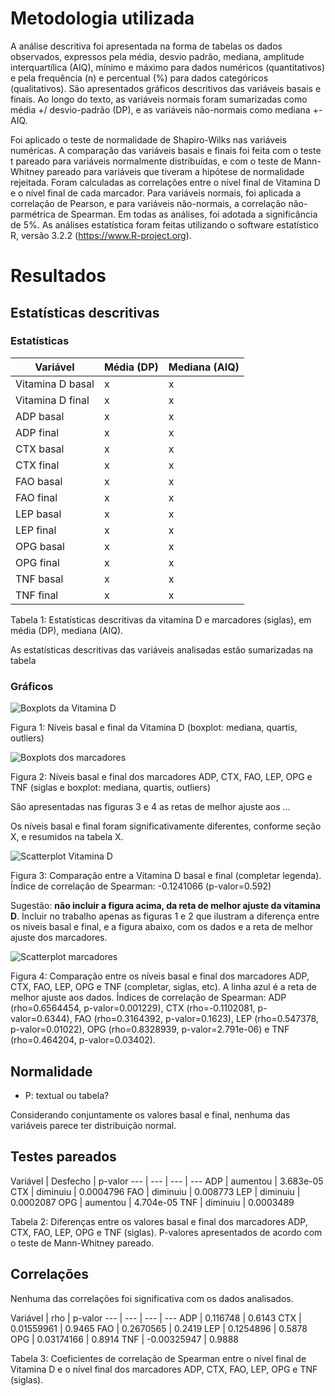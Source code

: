 # Metodologia utilizada

A análise descritiva foi apresentada na forma de tabelas os dados observados, expressos pela média, desvio padrão, mediana, amplitude interquartílica (AIQ), mínimo e máximo para dados numéricos (quantitativos) e pela frequência (n) e percentual (%) para dados categóricos (qualitativos). São apresentados gráficos descritivos das variáveis basais e finais. Ao longo do texto, as variáveis normais foram sumarizadas como média +/ desvio-padrão (DP), e as variáveis não-normais como mediana +- AIQ.

Foi aplicado o teste de normalidade de Shapiro-Wilks nas variáveis numéricas. A comparação das variáveis basais e finais foi feita com o teste t pareado para variáveis normalmente distribuídas, e com o teste de Mann-Whitney pareado para variáveis que tiveram a hipótese de normalidade rejeitada. Foram calculadas as correlações entre o nível final de Vitamina D e o nível final de cada marcador. Para variáveis normais, foi aplicada a correlação de Pearson, e para variáveis não-normais, a correlação não-parmétrica de Spearman. Em todas as análises, foi adotada a  significância de 5%. As análises estatística foram feitas utilizando o software estatístico R, versão 3.2.2 (https://www.R-project.org).

# Resultados

## Estatísticas descritivas

### Estatísticas

Variável | Média (DP) | Mediana (AIQ)
---| --- | ---
Vitamina D basal | x | x
Vitamina D final | x | x
ADP basal | x | x
ADP final | x | x
CTX basal | x | x
CTX final | x | x
FAO basal | x | x
FAO final | x | x
LEP basal | x | x
LEP final | x | x
OPG basal | x | x
OPG final | x | x
TNF basal | x | x
TNF final | x | x

Tabela 1: Estatísticas descritivas da vitamina D e marcadores (siglas), em média (DP), mediana (AIQ).

As estatísticas descritivas das variáveis analisadas estão sumarizadas na tabela

### Gráficos

![Boxplots da Vitamina D](../figuras/boxplots-vitaminad.png)

Figura 1: Níveis basal e final da Vitamina D (boxplot: mediana, quartis, outliers)

![Boxplots dos marcadores](../figuras/boxplots-marcadores.png)

Figura 2: Níveis basal e final dos marcadores ADP, CTX, FAO, LEP, OPG e TNF (siglas e boxplot: mediana, quartis, outliers)

São apresentadas nas figuras 3 e 4 as retas de melhor ajuste aos ...

Os níveis basal e final foram significativamente diferentes, conforme seção X, e resumidos na tabela X.

![Scatterplot Vitamina D](../figuras/scatterplots-vitaminad.png)

Figura 3: Comparação entre a Vitamina D basal e final (completar legenda). Índice de correlação de Spearman: -0.1241066 (p-valor=0.592)

Sugestão: **não incluir a figura acima, da reta de melhor ajuste da vitamina D**. Incluir no trabalho apenas as figuras 1 e 2 que ilustram a diferença entre os níveis basal e final, e a figura abaixo, com os dados e a reta de melhor ajuste dos marcadores.

![Scatterplot marcadores](../figuras/scatterplots-marcadores.png)

Figura 4: Comparação entre os níveis basal e final dos marcadores ADP, CTX, FAO, LEP, OPG e TNF (completar, siglas, etc). A linha azul é a reta de melhor ajuste aos dados. Índices de correlação de Spearman: ADP (rho=0.6564454, p-valor=0.001229), CTX (rho=-0.1102081, p-valor=0.6344), FAO (rho=0.3164392, p-valor=0.1623), LEP (rho=0.547378, p-valor=0.01022), OPG (rho=0.8328939, p-valor=2.791e-06) e TNF (rho=0.464204, p-valor=0.03402).

## Normalidade

- P: textual ou tabela?

Considerando conjuntamente os valores basal e final, nenhuma das variáveis parece ter distribuição normal.

## Testes pareados

Variável | Desfecho | p-valor
--- | --- | --- | ---
ADP | aumentou | 3.683e-05
CTX | diminuiu | 0.0004796
FAO | diminuiu | 0.008773
LEP | diminuiu | 0.0002087
OPG | aumentou | 4.704e-05
TNF | diminuiu | 0.0003489

Tabela 2: Diferenças entre os valores basal e final dos marcadores ADP, CTX, FAO, LEP, OPG e TNF (siglas). P-valores apresentados de acordo com o teste de Mann-Whitney pareado.

## Correlações

Nenhuma das correlações foi significativa com os dados analisados.

Variável | rho | p-valor
--- | --- | --- | ---
ADP | 0.116748 | 0.6143
CTX | 0.01559961 | 0.9465
FAO | 0.2670565 | 0.2419
LEP | 0.1254896 | 0.5878
OPG | 0.03174166 | 0.8914
TNF | -0.00325947 | 0.9888

Tabela 3: Coeficientes de correlação de Spearman entre o nível final de Vitamina D e o nível final dos marcadores ADP, CTX, FAO, LEP, OPG e TNF (siglas).
